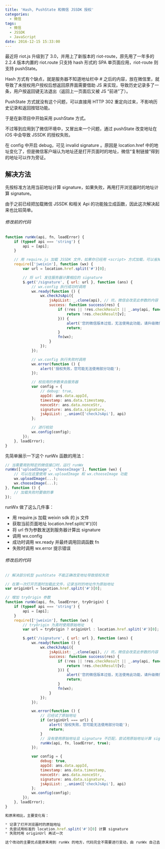 ```yaml
---
title: 'Hash, PushState 和微信 JSSDK 授权'
categories:
  - 微信
tags:
  - 微信
  - JSSDK
  - JavaScript
date: 2016-12-15 15:33:00
---
```


最近将 riot.js 升级到了 3.0，并用上了新版本的 riot-route，原先用了一年多的 2.2.4 版本内置的 riot.route 只支持 hash 形式的 SPA 单页面应用，riot-route 则支持 pushState。

Hash 方式有个缺点，就是服务器不知道地址栏中 # 之后的内容，放在微信里，就导致了未授权用户授权后想返回原界面需要借助 JS 来实现，导致历史记录多了一条，用户按返回键无法退出（返回上一页面后又被 JS “前进”了）。

PushState 方式就没有这个问题，可以直接用 HTTP 302 重定向过来，不影响历史记录和返回按钮功能。

于是在新项目中开始采用 pushState 方式。

不过等到应用到了微信环境中，又冒出来一个问题，通过 pushState 改变地址在 iOS 中会导致 JSSDK 的授权失败。

在 config 中开启 debug，可见 invalid signature 。原因是 location.href 中的地址变化了，但是微信客户端认为地址还是打开页面时的地址，微信“复制链接”得到的地址可以作为旁证。

## 解决方法

先按标准方法用当前地址计算 signature，如果失败，再用打开浏览器时的地址计算 signature。

由于之前已经把加载微信 JSSDK 和相关 Api 的功能独立成函数，因此这次解决起来也比较简单。

###### 修改前的代码

```javascript
function runWx(api, fn, loadError) {  
    if (typeof api === 'string') {
        api = [api];
    }

    // 用 require.js 加载 JSSDK 文件，如果你已经用 <script> 方式加载，可以省掉这一步
    require(['jweixin'], function (wx) {
        var url = location.href.split('#')[0];

        // 将 url 发往服务器计算相应的 signature
        $.get('/signature', { url: url }, function (ans) {
            // wx.config 执行成功时调用
            wx.ready(function () {
                wx.checkJsApi({
                    jsApiList: _.clone(api), // 坑，微信会改变此参数的内容
                    success: function success(res) {
                        if (!res || !res.checkResult || _.any(api, function (v) {
                            return !res.checkResult[v];
                        })) {
                            alert('您的微信版本过低，无法使用此功能，请升级微信');
                            return;
                        }
                        fn(wx);
                    }
                });
            });

            // wx.config 执行失败时调用
            wx.error(function () {
                alert('授权失败，您可能无法使用部分功能');
            });

            // 校验用的参数来自服务器
            var config = {
                // debug: true,
                appId: ans.data.appId,
                timestamp: ans.data.timestamp,
                nonceStr: ans.data.nonceStr,
                signature: ans.data.signature,
                jsApiList: _.union(['checkJsApi'], api)
            };

            // 进行校验
            wx.config(config);
        });
    }, loadError);
}
```

先简单展示一下这个 runWx 函数的用法：

```javascript
// 当需要用到特定的微信接口时，运行 runWx
runWx(['uploadImage', 'chooseImage'], function (wx) {  
    // 可以在这里使用 wx.uploadImage 和 wx.chooseImage 功能
    wx.uploadImage(...);
    wx.chooseImage(...);
}, function () {
    // 加载失败时要做的事
});
```

runWx 做了这么几件事：

* 用 require.js 加载 weixin sdk 的 js 文件
* 获取当前页面地址 location.href.split('#')[0]
* 将 url 作为参数发送到服务器计算出 signature
* 调用 wx.config
* 成功时调用 wx.ready 并最终调用回调函数 fn
* 失败时调用 wx.error 提示错误

###### 修改后的代码

```javascript
// 解决部分机型 pushState 不能正确改变地址导致授权失败

// 在第一次打开页面时加载此文件，记录当时的地址作为原始地址
var originUrl = location.href.split('#')[0];

// 增加 tryOrigin 参数
function runWx(api, fn, loadError, tryOrigin) {  
    if (typeof api === 'string') {
        api = [api];
    }
    require(['jweixin'], function (wx) {
        // tryOrigin 为真时使用原始地址
        var url = tryOrigin ? originUrl : location.href.split('#')[0];

        $.get('/signature', { url: url }, function (ans) {
            wx.ready(function () {
                wx.checkJsApi({
                    jsApiList: _.clone(api), // 坑，微信会改变此参数的内容
                    success: function success(res) {
                        if (!res || !res.checkResult || _.any(api, function (v) {
                            return !res.checkResult[v];
                        })) {
                            alert('您的微信版本过低，无法使用此功能，请升级微信');
                            return;
                        }
                        fn(wx);
                    }
                });
            });

            wx.error(function () {
                // 已经试了原始地址
                if (originUrl === url) {
                    alert('授权失败，您可能无法使用部分功能');
                    return;
                }
                // 没有使用原始地址且 signature 不匹配，尝试用原始地址计算 signature
                runWx(api, fn, loadError, true);
            });

            var config = {
                debug: true,
                appId: ans.data.appId,
                timestamp: ans.data.timestamp,
                nonceStr: ans.data.nonceStr,
                signature: ans.data.signature,
                jsApiList: _.union(['checkJsApi'], api)
            };
            wx.config(config);
        });
    }, loadError);
}

和原来相比，主要变化有：

* 记录了打开浏览器时的原始地址
* 先尝试用标准的 location.href.split('#')[0] 计算 signature
* 失败时用 originUrl 再试一次

这个改动的主要优点是原来用到 runWx 的地方，代码完全不需要进行变动，由 runWx 自己去尝试解决问题。
